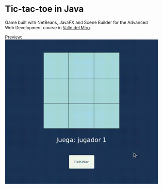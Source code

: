 # Tic-tac-toe in Java

Game built with NetBeans, JavaFX and Scene Builder for the Advanced Web Development course in [Valle del Miro](https://www.colegiovalledelmiro.es/).

Preview:
![Tic tac toe game preview](tictactoe.gif)
